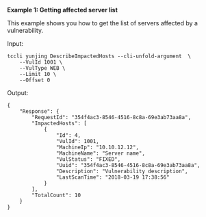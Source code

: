 **Example 1: Getting affected server list**

This example shows you how to get the list of servers affected by a vulnerability.

Input: 

```
tccli yunjing DescribeImpactedHosts --cli-unfold-argument  \
    --VulId 1001 \
    --VulType WEB \
    --Limit 10 \
    --Offset 0
```

Output: 
```
{
    "Response": {
        "RequestId": "354f4ac3-8546-4516-8c8a-69e3ab73aa8a",
        "ImpactedHosts": [
            {
                "Id": 4,
                "VulId": 1001,
                "MachineIp": "10.10.12.12",
                "MachineName": "Server name",
                "VulStatus": "FIXED",
                "Uuid": "354f4ac3-8546-4516-8c8a-69e3ab73aa8a",
                "Description": "Vulnerability description",
                "LastScanTime": "2018-03-19 17:38:56"
            }
        ],
        "TotalCount": 10
    }
}
```

